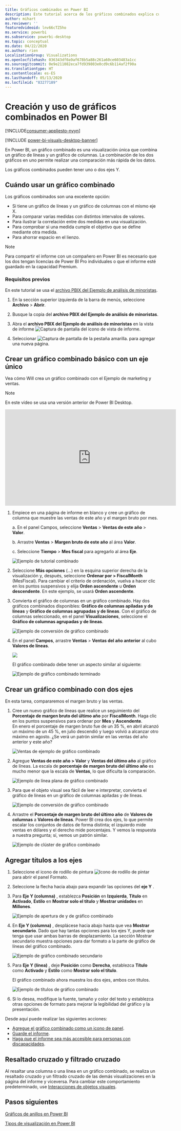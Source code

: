 ```yaml
---
title: Gráficos combinados en Power BI
description: Este tutorial acerca de los gráficos combinados explica cuándo utilizarlos y cómo se crean en el servicio Power BI y Power BI Desktop.
author: mihart
ms.reviewer: ''
featuredvideoid: lnv66cTZ5ho
ms.service: powerbi
ms.subservice: powerbi-desktop
ms.topic: conceptual
ms.date: 04/22/2020
ms.author: rien
LocalizationGroup: Visualizations
ms.openlocfilehash: 036343df0a9af678b5a88c261a60ce603483a1cc
ms.sourcegitcommit: 0e9e211082eca7fd939803e0cd9c6b114af2f90a
ms.translationtype: HT
ms.contentlocale: es-ES
ms.lasthandoff: 05/13/2020
ms.locfileid: "83277189"
---
```

# <a name="create-and-use-combo-charts-in-power-bi"></a>Creación y uso de gráficos combinados en Power BI

[!INCLUDE[consumer-appliesto-nyyn](../includes/consumer-appliesto-nyyn.md)]

[!INCLUDE [power-bi-visuals-desktop-banner](../includes/power-bi-visuals-desktop-banner.md)]

En Power BI, un gráfico combinado es una visualización única que combina un gráfico de líneas y un gráfico de columnas. La combinación de los dos gráficos en uno permite realizar una comparación más rápida de los datos.

Los gráficos combinados pueden tener uno o dos ejes Y.

## <a name="when-to-use-a-combo-chart"></a>Cuándo usar un gráfico combinado
Los gráficos combinados son una excelente opción:

* Si tiene un gráfico de líneas y un gráfico de columnas con el mismo eje X.
* Para comparar varias medidas con distintos intervalos de valores.
* Para ilustrar la correlación entre dos medidas en una visualización.
* Para comprobar si una medida cumple el objetivo que se define mediante otra medida.
* Para ahorrar espacio en el lienzo.

> [!NOTE]
> Para compartir el informe con un compañero en Power BI es necesario que los dos tengan licencias de Power BI Pro individuales o que el informe esté guardado en la capacidad Premium.

### <a name="prerequisites"></a>Requisitos previos
En este tutorial se usa el [archivo PBIX del Ejemplo de análisis de minoristas](https://download.microsoft.com/download/9/6/D/96DDC2FF-2568-491D-AAFA-AFDD6F763AE3/Retail%20Analysis%20Sample%20PBIX.pbix).

1. En la sección superior izquierda de la barra de menús, seleccione **Archivo** > **Abrir**.
   
2. Busque la copia del **archivo PBIX del Ejemplo de análisis de minoristas**.

1. Abra el **archivo PBIX del Ejemplo de análisis de minoristas** en la vista de informe ![Captura de pantalla del icono de vista de informe](media/power-bi-visualization-kpi/power-bi-report-view.png).

1. Seleccionar ![Captura de pantalla de la pestaña amarilla.](media/power-bi-visualization-kpi/power-bi-yellow-tab.png) para agregar una nueva página.



## <a name="create-a-basic-single-axis-combo-chart"></a>Crear un gráfico combinado básico con un eje único
Vea cómo Will crea un gráfico combinado con el Ejemplo de marketing y ventas.
   > [!NOTE]
   > En este vídeo se usa una versión anterior de Power BI Desktop.
   > 
   > 
<iframe width="560" height="315" src="https://www.youtube.com/embed/lnv66cTZ5ho?list=PL1N57mwBHtN0JFoKSR0n-tBkUJHeMP2cP" frameborder="0" allowfullscreen></iframe>  

<a name="create"></a>

1. Empiece en una página de informe en blanco y cree un gráfico de columna que muestre las ventas de este año y el margen bruto por mes.

    a.  En el panel Campos, seleccione **Ventas** \> **Ventas de este año** > **Valor**.

    b.  Arrastre **Ventas** \> **Margen bruto de este año** al área **Valor**.

    c. Seleccione **Tiempo** \> **Mes fiscal** para agregarlo al área **Eje**.

    ![Ejemplo de tutorial combinado](media/power-bi-visualization-combo-chart/combotutorial1new.png)
5. Seleccione **Más opciones** (...) en la esquina superior derecha de la visualización y, después, seleccione **Ordenar por > FiscalMonth** (MesFiscal). Para cambiar el criterio de ordenación, vuelva a hacer clic en los puntos suspensivos y elija **Orden ascendente** u **Orden descendente**. En este ejemplo, se usará **Orden ascendente**.

6. Convierta el gráfico de columnas en un gráfico combinado. Hay dos gráficos combinados disponibles: **Gráfico de columnas apiladas y de líneas** y **Gráfico de columnas agrupadas y de líneas**. Con el gráfico de columnas seleccionado, en el panel **Visualizaciones**, seleccione el **Gráfico de columnas agrupadas y de líneas**.

    ![Ejemplo de conversión de gráfico combinado](media/power-bi-visualization-combo-chart/converttocombo-new2.png)
7. En el panel **Campos**, arrastre **Ventas** \> **Ventas del año anterior** al cubo **Valores de líneas**.

   ![](media/power-bi-visualization-combo-chart/linevaluebucket.png)

   El gráfico combinado debe tener un aspecto similar al siguiente:

   ![Ejemplo de gráfico combinado terminado](media/power-bi-visualization-combo-chart/combochartdone-new.png)

## <a name="create-a-combo-chart-with-two-axes"></a>Crear un gráfico combinado con dos ejes
En esta tarea, compararemos el margen bruto y las ventas.

1. Cree un nuevo gráfico de líneas que realice un seguimiento del **Porcentaje de margen bruto del último año** por **FiscalMonth**. Haga clic en los puntos suspensivos para ordenar por **Mes** y **Ascendente**.  
En enero el porcentaje de margen bruto fue de un 35 %, en abril alcanzó un máximo de un 45 %, en julio descendió y luego volvió a alcanzar otro máximo en agosto. ¿Se verá un patrón similar en las ventas del año anterior y este año?

   ![Ventas de ejemplo de gráfico combinado](media/power-bi-visualization-combo-chart/combo1-new.png)
2. Agregue **Ventas de este año > Valor** y **Ventas del último año** al gráfico de líneas. La escala de **porcentaje de margen bruto del último año** es mucho menor que la escala de **Ventas**, lo que dificulta la comparación.      

   ![Ejemplo de línea plana de gráfico combinado](media/power-bi-visualization-combo-chart/flatline-new.png)
3. Para que el objeto visual sea fácil de leer e interpretar, convierta el gráfico de líneas en un gráfico de columnas apiladas y de líneas.

   ![Ejemplo de conversión de gráfico combinado](media/power-bi-visualization-combo-chart/converttocombo-new.png)

4. Arrastre el **Porcentaje de margen bruto del último año** de **Valores de columnas** a **Valores de líneas**. Power BI crea dos ejes, lo que permite escalar los conjuntos de datos de forma distinta; el izquierdo mide ventas en dólares y el derecho mide porcentajes. Y vemos la respuesta a nuestra pregunta; sí, vemos un patrón similar.

   ![Ejemplo de clúster de gráfico combinado](media/power-bi-visualization-combo-chart/power-bi-clustered-combo.png)    

## <a name="add-titles-to-the-axes"></a>Agregar títulos a los ejes
1. Seleccione el icono de rodillo de pintura ![Icono de rodillo de pintar](media/power-bi-visualization-combo-chart/power-bi-paintroller.png) para abrir el panel Formato.
1. Seleccione la flecha hacia abajo para expandir las opciones del **eje Y** .
1. Para **Eje Y (columna)** , establezca **Posición** en **Izquierda**, **Título** en **Activado**, **Estilo** en **Mostrar solo el título** y **Mostrar unidades** en **Millones**.

   ![Ejemplo de apertura de y de gráfico combinado](media/power-bi-visualization-combo-chart/power-bi-open-y.png)
4. En **Eje Y (columna)** , desplácese hacia abajo hasta que vea **Mostrar secundario**. Dado que hay tantas opciones para los ejes Y, puede que tenga que usar ambas barras de desplazamiento. La sección Mostrar secundario muestra opciones para dar formato a la parte de gráfico de líneas del gráfico combinado.

   ![Ejemplo de gráfico combinado secundario](media/power-bi-visualization-combo-chart/power-bi-secondary.png)
5. Para **Eje Y (línea)** , deje **Posición** como **Derecha**, establezca **Título** como **Activado** y **Estilo** como **Mostrar solo el título**.

   El gráfico combinado ahora muestra los dos ejes, ambos con títulos.

   ![Ejemplo de títulos de gráfico combinado](media/power-bi-visualization-combo-chart/power-bi-2-titles.png)

6. Si lo desea, modifique la fuente, tamaño y color del texto y establezca otras opciones de formato para mejorar la legibilidad del gráfico y la presentación.

Desde aquí puede realizar las siguientes acciones:

* [Agregue el gráfico combinado como un icono de panel](../create-reports/service-dashboard-tiles.md).
* [Guarde el informe](../create-reports/service-report-save.md).
* [Haga que el informe sea más accesible para personas con discapacidades](../desktop-accessibility.md).

## <a name="cross-highlighting-and-cross-filtering"></a>Resaltado cruzado y filtrado cruzado

Al resaltar una columna o una línea en un gráfico combinado, se realiza un resaltado cruzado y un filtrado cruzado de las demás visualizaciones en la página del informe y viceversa. Para cambiar este comportamiento predeterminado, use [Interacciones de objetos visuales](../create-reports/service-reports-visual-interactions.md).

## <a name="next-steps"></a>Pasos siguientes

[Gráficos de anillos en Power BI](power-bi-visualization-doughnut-charts.md)

[Tipos de visualización en Power BI](power-bi-visualization-types-for-reports-and-q-and-a.md)



